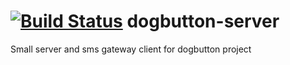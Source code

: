 [![Build Status](https://travis-ci.org/kaipi/dogbutton-server.svg?branch=master)](https://travis-ci.org/kaipi/dogbutton-server)
dogbutton-server
================
Small server and sms gateway client for dogbutton project

